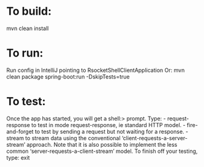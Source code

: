 # To build:
mvn clean install


# To run: 
Run config in IntelliJ pointing to RsocketShellClientApplication
Or: mvn clean package spring-boot:run -DskipTests=true


# To test:
Once the app has started, you will get a shell:> prompt. Type: 
    - request-response to test in mode request-response, ie standard HTTP model.
    - fire-and-forget to test by sending a request but not waiting for a response.
    - stream to stream data using the conventional ‘client-requests-a-server-stream’ approach. Note that it is also possible to implement the less common ‘server-requests-a-client-stream’ model.
To finish off your testing, type: exit
